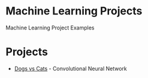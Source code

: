 # Machine Learning Projects
Machine Learning Project Examples

# Projects
* [Dogs vs Cats](https://github.com/JonneOkkonen/MachineLearningProjects/blob/main/DogsVsCats.ipynb) - Convolutional Neural Network
